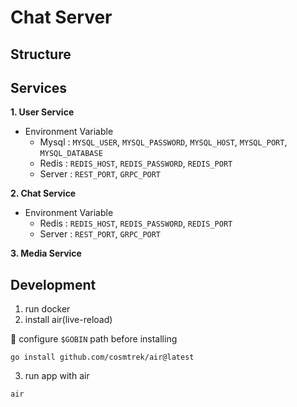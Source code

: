 # Chat Server

## Structure

## Services
  **1. User Service**
  
  - Environment Variable  
    - Mysql : `MYSQL_USER`, `MYSQL_PASSWORD`, `MYSQL_HOST`, `MYSQL_PORT`, `MYSQL_DATABASE`
    - Redis : `REDIS_HOST`, `REDIS_PASSWORD`, `REDIS_PORT`
    - Server : `REST_PORT`, `GRPC_PORT`

  **2. Chat Service**

  - Environment Variable
    - Redis : `REDIS_HOST`, `REDIS_PASSWORD`, `REDIS_PORT`
    - Server : `REST_PORT`, `GRPC_PORT`

  **3. Media Service**

## Development

  1. run docker
  2. install air(live-reload)

  📝 configure `$GOBIN` path before installing 

    go install github.com/cosmtrek/air@latest

  3. run app with air

    air
